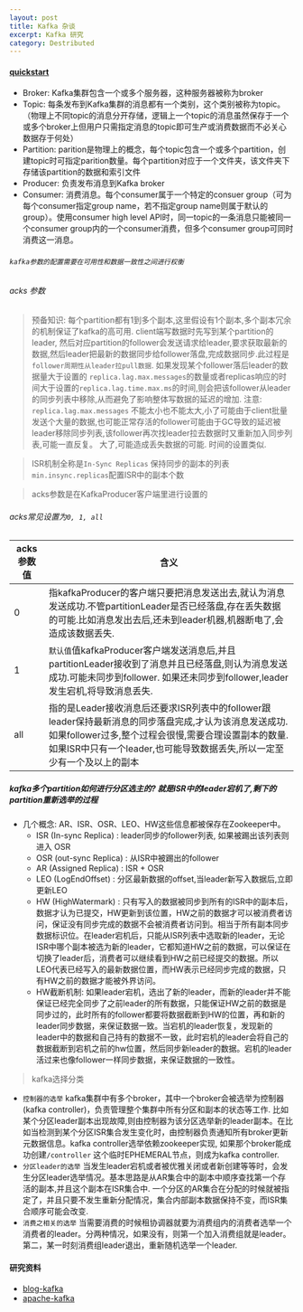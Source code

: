 ```yaml
---
layout: post
title: Kafka 杂谈
excerpt: Kafka 研究
category: Destributed
---
```


#### [quickstart](http://kafka.apache.org/quickstart)


- Broker: Kafka集群包含一个或多个服务器，这种服务器被称为broker
- Topic: 每条发布到Kafka集群的消息都有一个类别，这个类别被称为topic。（物理上不同topic的消息分开存储，逻辑上一个topic的消息虽然保存于一个或多个broker上但用户只需指定消息的topic即可生产或消费数据而不必关心数据存于何处）
- Partition: parition是物理上的概念，每个topic包含一个或多个partition，创建topic时可指定parition数量。每个partition对应于一个文件夹，该文件夹下存储该partition的数据和索引文件
- Producer: 负责发布消息到Kafka broker
- Consumer: 消费消息。每个consumer属于一个特定的consuer group（可为每个consumer指定group name，若不指定group name则属于默认的group）。使用consumer high level API时，同一topic的一条消息只能被同一个consumer group内的一个consumer消费，但多个consumer group可同时消费这一消息。


###### `kafka参数的配置需要在可用性和数据一致性之间进行权衡`

###### acks 参数
> 预备知识: 每个partition都有1到多个副本,这里假设有1个副本,多个副本冗余的机制保证了kafka的高可用. client端写数据时先写到某个partition的leader, 然后对应partition的follower会发送请求给leader,要求获取最新的数据,然后leader把最新的数据同步给follower落盘,完成数据同步.此过程是`follower周期性从leader拉pull数据`. 如果发现某个follower落后leader的数据量大于设置的 `replica.lag.max.messages`的数量或者replicas响应的时间大于设置的`replica.lag.time.max.ms`的时间,则会把该follower从leader的同步列表中移除,从而避免了影响整体写数据的延迟的增加. 注意: `replica.lag.max.messages` 不能太小也不能太大,小了可能由于client批量发送个大量的数据,也可能正常存活的follower可能由于GC导致的延迟被leader移除同步列表,该follower再次找leader拉去数据时又重新加入同步列表,可能一直反复。 大了,可能造成丢失数据的可能. 时间的设置类似.

> ISR机制全称是`In-Sync Replicas` 保持同步的副本的列表  `min.insync.replicas`配置ISR中的副本个数

> acks参数是在KafkaProducer客户端里进行设置的


###### acks常见设置为`0, 1, all`

| acks参数值 | 含义|
|---|----|
|0| 指kafkaProducer的客户端只要把消息发送出去,就认为消息发送成功.不管partitionLeader是否已经落盘,存在丢失数据的可能.比如消息发出去后,还未到leader机器,机器断电了,会造成该数据丢失.|
|1|`默认值`值kafkaProducer客户端发送消息后,并且partitionLeader接收到了消息并且已经落盘,则认为消息发送成功.可能未同步到follower. 如果还未同步到follower,leader发生宕机,将导致消息丢失.|
|all| 指的是Leader接收消息后还要求ISR列表中的follower跟leader保持最新消息的同步落盘完成,才认为该消息发送成功.如果follower过多,整个过程会很慢,需要合理设置副本的数量. 如果ISR中只有一个leader,也可能导致数据丢失,所以一定至少有一个及以上的副本|


##### kafka多个partition如何进行分区选主的? 就是ISR中的leader宕机了,剩下的partition重新选举的过程


- 几个概念: AR、ISR、OSR、LEO、HW这些信息都被保存在Zookeeper中。
  - ISR (In-sync Replica) : leader同步的follower列表, 如果被踢出该列表则进入 OSR
  - OSR (out-sync Replica) : 从ISR中被踢出的follower
  - AR (Assigned Replica) : ISR + OSR
  - LEO (LogEndOffset) : 分区最新数据的offset,当leader新写入数据后,立即更新LEO
  - HW (HighWatermark) : 只有写入的数据被同步到所有的ISR中的副本后，数据才认为已提交，HW更新到该位置，HW之前的数据才可以被消费者访问，保证没有同步完成的数据不会被消费者访问到。相当于所有副本同步数据标识位。在leader宕机后，只能从ISR列表中选取新的leader，无论ISR中哪个副本被选为新的leader，它都知道HW之前的数据，可以保证在切换了leader后，消费者可以继续看到HW之前已经提交的数据。所以LEO代表已经写入的最新数据位置，而HW表示已经同步完成的数据，只有HW之前的数据才能被外界访问。
  - HW截断机制: 如果leader宕机，选出了新的leader，而新的leader并不能保证已经完全同步了之前leader的所有数据，只能保证HW之前的数据是同步过的，此时所有的follower都要将数据截断到HW的位置，再和新的leader同步数据，来保证数据一致。当宕机的leader恢复，发现新的leader中的数据和自己持有的数据不一致，此时宕机的leader会将自己的数据截断到宕机之前的hw位置，然后同步新leader的数据。宕机的leader活过来也像follower一样同步数据，来保证数据的一致性。


> kafka选择分类
- `控制器的选举` kafka集群中有多个broker，其中一个broker会被选举为控制器(kafka controller)，负责管理整个集群中所有分区和副本的状态等工作. 比如某个分区leader副本出现故障,则由控制器为该分区选举新的leader副本。在比如当检测到某个分区ISR集合发生变化时，由控制器负责通知所有broker更新元数据信息。kafka controller选举依赖zookeeper实现, 如果那个broker能成功创建`/controller` 这个临时EPHEMERAL节点，则成为kafka controller.
- `分区leader的选举` 当发生leader宕机或者被优雅关闭或者新创建等等时，会发生分区leader选举情况。基本思路是从AR集合中的副本中顺序查找第一个存活的副本,并且这个副本在ISR集合中. 一个分区的AR集合在分配的时候就被指定了，并且只要不发生重新分配情况，集合内部副本数据保持不变，而ISR集合顺序可能会改变.
- `消费之相关的选举` 当需要消费的时候租协调器就要为消费组内的消费者选举一个消费者的leader。分两种情况，如果没有，则第一个加入消费组就是leader。第二，某一时刻消费组leader退出，重新随机选举一个leader.






#### 研究资料
- [blog-kafka](http://www.jasongj.com/categories/Kafka/)
- [apache-kafka](http://kafka.apache.org/intro.html)
